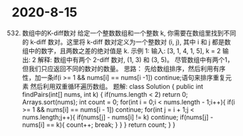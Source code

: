 # 2020-8-15
532. 数组中的K-diff数对
    给定一个整数数组和一个整数 k, 你需要在数组里找到不同的 k-diff 数对。这里将 k-diff 数对定义为一个整数对 (i, j), 其中 i 和 j 都是数组中的数字，且两数之差的绝对值是 k.
    示例 1:
    输入: [3, 1, 4, 1, 5], k = 2
    输出: 2
    解释: 数组中有两个 2-diff 数对, (1, 3) 和 (3, 5)。
    尽管数组中有两个1，但我们只应返回不同的数对的数量。
思路：
    先给数组排序，然后利用有序性，加一条if(i >= 1 && nums[i] == nums[i -1]) continue;语句来排序重复元素
    然后利用双重循环遍历数组。
题解:
class Solution {
    public int findPairs(int[] nums, int k) {
        if(nums.length < 2)
            return 0;
        Arrays.sort(nums);
        int count = 0;
        for(int i = 0;i < nums.length - 1;i++){
            if(i >= 1 && nums[i] == nums[i - 1])
                continue;
            for(int j = i + 1;j < nums.length;j++){
                if(nums[j] - nums[i] != k)
                    continue;
                if(nums[j] - nums[i] == k){
                    count++;
                    break;
                }
            }
        }
        return count;
    }
}
